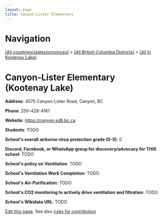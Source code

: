 ```yaml
---
layout: page
title: Canyon-Lister Elementary
---
```

# Navigation

[[All countries/states/provinces]](../../..) > [[All British Columbia Districts]](../..) > [[All In Kootenay Lake]](..)

# Canyon-Lister Elementary (Kootenay Lake)

**Address**: 4575 Canyon-Lister Road, Canyon, BC

**Phone**: 250-428-4161

**Website**: <https://canyon.sd8.bc.ca>

**Students**: TODO

**School's overall airborne virus protection grade (0-5)**: 0

**Discord, Facebook, or WhatsApp group for discovery/advocacy for THIS school**: TODO

**School's policy on Ventilation**: TODO

**School's Ventilation Work Completion**: TODO

**School's Air-Purification**: TODO

**School's CO2 monitoring to actively drive ventilation and filtration**: TODO

**School's Wikidata URL**: TODO


[Edit this page](https://github.com/ventilate-schools/BC/edit/main/./Kootenay_Lake/Canyon-Lister_Elementary.md). See also [rules for contribution](../../../contribution-rules/)
